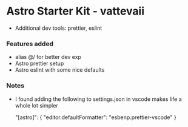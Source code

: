 # Astro Starter Kit - vattevaii

- Additional dev tools: prettier, eslint

### Features added

- alias @/ for better dev exp
- Astro prettier setup
- Astro eslint with some nice defaults

### Notes

- I found adding the following to settings.json in vscode makes life a whole lot simpler

  "[astro]": {
  "editor.defaultFormatter": "esbenp.prettier-vscode"
  }
